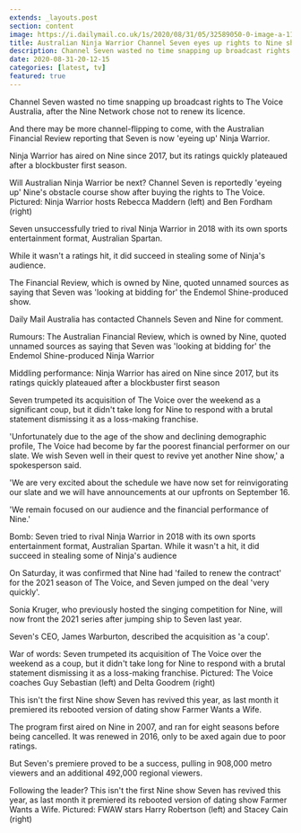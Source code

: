 ```yaml
---
extends: _layouts.post
section: content
image: https://i.dailymail.co.uk/1s/2020/08/31/05/32589050-0-image-a-11_1598849717587.jpg 
title: Australian Ninja Warrior Channel Seven eyes up rights to Nine show 
description: Channel Seven wasted no time snapping up broadcast rights to The Voice Australia, after the Nine Network chose not to renew its licence. 
date: 2020-08-31-20-12-15 
categories: [latest, tv] 
featured: true 
--- 
```

Channel Seven wasted no time snapping up broadcast rights to The Voice Australia, after the Nine Network chose not to renew its licence.

And there may be more channel-flipping to come, with the Australian Financial Review reporting that Seven is now 'eyeing up' Ninja Warrior.

Ninja Warrior has aired on Nine since 2017, but its ratings quickly plateaued after a blockbuster first season.

Will Australian Ninja Warrior be next? Channel Seven is reportedly 'eyeing up' Nine's obstacle course show after buying the rights to The Voice. Pictured: Ninja Warrior hosts Rebecca Maddern (left) and Ben Fordham (right)

Seven unsuccessfully tried to rival Ninja Warrior in 2018 with its own sports entertainment format, Australian Spartan. 

While it wasn't a ratings hit, it did succeed in stealing some of Ninja's audience.

The Financial Review, which is owned by Nine, quoted unnamed sources as saying that Seven was 'looking at bidding for' the Endemol Shine-produced show.

Daily Mail Australia has contacted Channels Seven and Nine for comment.

Rumours: The Australian Financial Review, which is owned by Nine, quoted unnamed sources as saying that Seven was 'looking at bidding for' the Endemol Shine-produced Ninja Warrior

Middling performance: Ninja Warrior has aired on Nine since 2017, but its ratings quickly plateaued after a blockbuster first season

Seven trumpeted its acquisition of The Voice over the weekend as a significant coup, but it didn't take long for Nine to respond with a brutal statement dismissing it as a loss-making franchise.

'Unfortunately due to the age of the show and declining demographic profile, The Voice had become by far the poorest financial performer on our slate. We wish Seven well in their quest to revive yet another Nine show,' a spokesperson said.

'We are very excited about the schedule we have now set for reinvigorating our slate and we will have announcements at our upfronts on September 16.

'We remain focused on our audience and the financial performance of Nine.'

Bomb: Seven tried to rival Ninja Warrior in 2018 with its own sports entertainment format, Australian Spartan. While it wasn't a hit, it did succeed in stealing some of Ninja's audience

On Saturday, it was confirmed that Nine had 'failed to renew the contract' for the 2021 season of The Voice, and Seven jumped on the deal 'very quickly'.

Sonia Kruger, who previously hosted the singing competition for Nine, will now front the 2021 series after jumping ship to Seven last year.

Seven's CEO, James Warburton, described the acquisition as 'a coup'. 

War of words: Seven trumpeted its acquisition of The Voice over the weekend as a coup, but it didn't take long for Nine to respond with a brutal statement dismissing it as a loss-making franchise. Pictured: The Voice coaches Guy Sebastian (left) and Delta Goodrem (right)

This isn't the first Nine show Seven has revived this year, as last month it premiered its rebooted version of dating show Farmer Wants a Wife.

The program first aired on Nine in 2007, and ran for eight seasons before being cancelled. It was renewed in 2016, only to be axed again due to poor ratings.

But Seven's premiere proved to be a success, pulling in 908,000 metro viewers and an additional 492,000 regional viewers. 

Following the leader? This isn't the first Nine show Seven has revived this year, as last month it premiered its rebooted version of dating show Farmer Wants a Wife. Pictured: FWAW stars Harry Robertson (left) and Stacey Cain (right)

